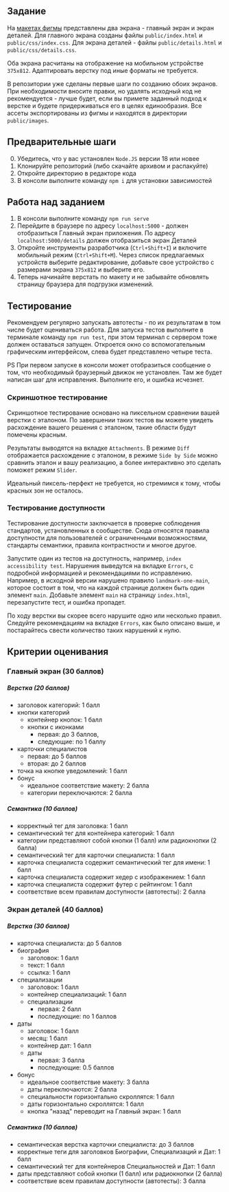 ## Задание

На [макетах фигмы](https://www.figma.com/design/itfgcPtFoVCzequJDMGy63/Medical-Appointment--Mobile-?node-id=0-1&t=KF7TyrCnUJcZvRks-1) представлены два экрана - главный экран и экран деталей. Для главного экрана созданы файлы `public/index.html` и `public/css/index.css`. Для экрана деталей - файлы `public/details.html` и `public/css/details.css`.

Оба экрана расчитаны на отображение на мобильном устройстве `375х812`. Адаптировать верстку под иные форматы не требуется.

В репозитории уже сделаны первые шаги по созданию обоих экранов. При необходимости вносите правки, но удалять исходный код не рекомендуется - лучше будет, если вы примете заданный подход к верстке и будете придерживаться его в целях единообразия. Все ассеты экспортированы из фигмы и находятся в директории `public/images`.

## Предварительные шаги

0. Убедитесь, что у вас установлен `Node.JS` версии 18 или новее
1. Клонируйте репозиторий (либо скачайте архивом и распакуйте)
2. Откройте директорию в редакторе кода
3. В консоли выполните команду `npm i` для установки зависимостей

## Работа над заданием

1. В консоли выполните команду `npm run serve`
2. Перейдите в браузере по адресу `localhost:5000` - должен отобразиться Главный экран приложения. По адресу `localhost:5000/details` должен отобразиться экран Деталей
3. Откройте инструменты разработчика (`Ctrl+Shift+I`) и включите мобильный режим (`Ctrl+Shift+M`). Через список предлагаемых устройств выберите редактирование, добавьте свое устройство с размерами экрана `375х812` и выберите его.
4. Теперь начинайте верстать по макету и не забывайте обновлять страницу браузера для подгрузки изменений.

## Тестирование

Рекомендуем регулярно запускать автотесты - по их результатам в том числе будет оцениваться работа. Для запуска тестов выполните в терминале команду `npm run test`, при этом терминал с сервером тоже должен оставаться запущен. Откроется окно со вспомогательным графическим интерфейсом, слева будет представлено четыре теста.

PS При первом запуске в консоли может отобразиться сообщение о том, что необходимый браузерный движок не установлен. Там же будет написан шаг для исправления. Выполните его, и ошибка исчезнет.

### Скриншотное тестирование

Скриншотное тестирование основано на пиксельном сравнении вашей верстки с эталоном. По завершении таких тестов вы можете увидеть расхождение вашего решения с эталоном, такие области будут помечены красным.

Результаты выводятся на вкладке `Attachments`. В режиме `Diff` отображается расхождение с эталоном, в режиме `Side by Side` можно сравнить эталон и вашу реализацию, а более интерактивно это сделать поможет режим `Slider`.

Идеальный пиксель-перфект не требуется, но стремимся к тому, чтобы красных зон не осталось.

### Тестирование доступности

Тестирование доступности заключается в проверке соблюдения стандартов, установленных в сообществе. Сюда относятся правила доступности для пользователей с ограниченными возможностями, стандарты семантики, правила контрастности и многое другое.

Запустите один из тестов на доступность, например, `index accessibility test`. Нарушения выведутся на вкладке `Errors`, с подробной информацией и рекомендациями по исправлению. Например, в исходной версии нарушено правило `landmark-one-main`, которое состоит в том, что на каждой странице должен быть один элемент `main`. Добавьте элемент `main` на страницу `index.html`, перезапустите тест, и ошибка пропадет.

По ходу верстки вы скорее всего нарушите одно или несколько правил. Следуйте рекомендациям на вкладке `Errors`, как было описано выше, и постарайтесь свести количество таких нарушений к нулю.

## Критерии оценивания

### Главный экран (30 баллов)

##### Верстка (20 баллов)
- заголовок категорий: 1 балл
- кнопки категорий
  - контейнер кнопок: 1 балл
  - кнопки с иконками
    - первая: до 3 баллов,
    - следующие: по 1 баллу
- карточки специалистов
  - первая: до 5 баллов
  - вторая: до 2 баллов
- точка на кнопке уведомлений: 1 балл
- бонус
  - идеальное соответствие макету: 2 балла
  - категории переключаются: 2 балла

##### Семантика (10 баллов)
- корректный тег для заголовка: 1 балл
- семантический тег для контейнера категорий: 1 балл
- категории представляют собой кнопки (1 балл) или радиокнопки (2 балла)
- семантический тег для карточки специалиста: 1 балл
- карточка специалиста содержит семантический тег для имени: 1 балл
- карточка специалиста содержит хедер с изображением: 1 балл
- карточка специалиста содержит футер с рейтингом: 1 балл
- соответствие всем правилам доступности (автотесты): 2 балла

### Экран деталей (40 баллов)

##### Верстка (30 баллов)
- карточка специалиста: до 5 баллов
- биография
  - заголовок: 1 балл
  - текст: 1 балл
  - ссылка: 1 балл
- специализации
  - заголовок: 1 балл
  - контейнер специализаций: 1 балл
  - специализации
    - первая: 2 балл
    - последующие: по 1 баллов
- даты
  - заголовок: 1 балл
  - месяц: 1 балл
  - контейнер дат: 1 балл
  - даты
    - первая: 3 балла
    - последующие: 0.5 баллов
- бонус
  - идеальное соответствие макету: 3 балла
  - даты переключаются: 2 балла
  - специальности горизонтально скроллятся: 1 балл
  - даты горизонтально скроллятся: 1 балл
  - кнопка "назад" переводит на Главный экран: 1 балл

##### Семантика (10 баллов)
- семантическая верстка карточки специалиста: до 3 баллов
- корректные теги для заголовков Биографии, Специализаций и Дат: 1 балл
- семантический тег для контейнеров Специальностей и Дат: 1 балл
- даты представляют собой кнопки (1 балл) или радиокнопки (2 балла)
- соответствие всем правилам доступности (автотесты): 3 балла
